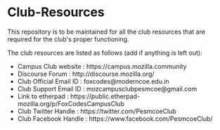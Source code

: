 # Club-Resources
This repository is to be maintained for all the club resources that are required for the club's proper functioning.

The club resources are listed as follows (add if anything is left out):

<ul>
<li>Campus Club website       : https://campus.mozilla.community</li>
<li>Discourse Forum          : http://discourse.mozilla.org/</li>
<li>Club Official Email ID   : foxcodes@moderncoe.edu.in</li>
<li>Club Support Email ID    : mozcampusclubpesmcoe@gmail.com</li>
<li>Link to etherpad         : https://public.etherpad-mozilla.org/p/FoxCodesCampusClub</li>
<li>Club Twitter Handle      : https://twitter.com/PesmcoeClub</li>
<li>Club Facebook Handle     : https://www.facebook.com/PesmcoeClub/</li>

</ul>
  


